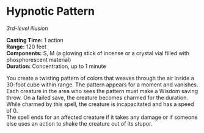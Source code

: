 # Hypnotic Pattern 
_3rd-level illusion_ 

**Casting Time:** 1 action    
**Range:** 120 feet    
**Components:** S, M (a glowing stick of incense or a crystal vial filled with phosphorescent material)    
**Duration:** Concentration, up to 1 minute 

You create a twisting pattern of colors that weaves through the air inside a 30-foot cube within range. The pattern appears for a moment and vanishes. Each creature in the area who sees the pattern must make a Wisdom saving throw. On a failed save, the creature becomes charmed for the duration. While charmed by this spell, the creature is incapacitated and has a speed of 0.    
The spell ends for an affected creature if it takes any damage or if someone else uses an action to shake the creature out of its stupor.
